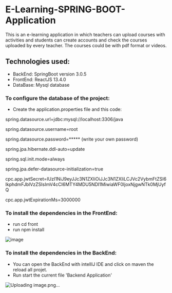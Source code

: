 # E-Learning-SPRING-BOOT-Application

This is an e-learning application in which teachers can upload courses with activities and students can create accounts and check the courses uploaded by every teacher.
The courses could be with pdf format or videos. 

## Technologies used:
* BackEnd: SpringBoot version 3.0.5
* FrontEnd: ReactJS 13.4.0
* DataBase: Mysql database

### To configure the database of the project: 
* Create the application.properties file and this code:

spring.datasource.url=jdbc:mysql://localhost:3306/java

spring.datasource.username=root

spring.datasource.password=***** (write your own password)

spring.jpa.hibernate.ddl-auto=update

spring.sql.init.mode=always

spring.jpa.defer-datasource-initialization=true

cpc.app.jwtSecret=IUzI1NiJ9eyJJc3N1ZXIiOiJJc3N1ZXIiLCJVc2VybmFtZSI6IkphdmFJblVzZSIsImV4cCI6MTY4MDU5NDI1MiwiaWF0IjoxNjgwNTk0MjUyfQ

cpc.app.jwtExpirationMs=3000000

### To install the dependencies in the FrontEnd: 
* run cd front
* run npm install 

![image](https://user-images.githubusercontent.com/96866076/235670940-87a3feb0-a434-4a74-bd88-3ec33eb9a83d.png)
### To install the dependencies in the BackEnd: 
* You can open the BackEnd with intellIJ IDE and click on maven the reload all projet.
* Run start the current file 'Backend Application'

![Uploading image.png…]()




